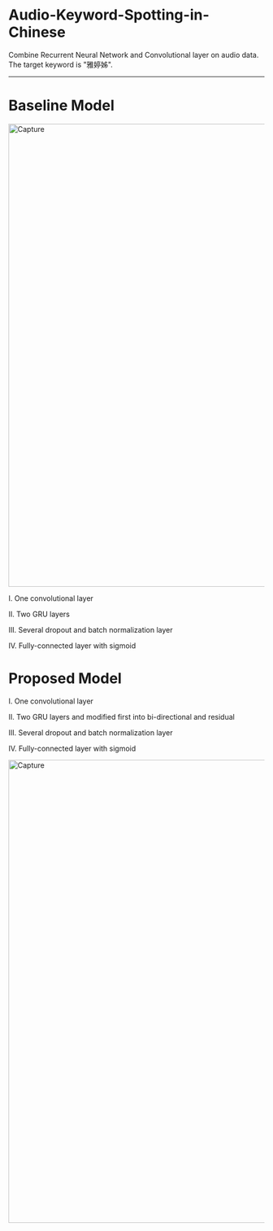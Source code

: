 # Audio-Keyword-Spotting-in-Chinese
Combine Recurrent Neural Network and Convolutional layer on audio data. The target keyword is "雅婷姊".

***********************************************

# Baseline Model

<img width="910" alt="Capture" src="https://user-images.githubusercontent.com/38172621/146266989-e4757d49-7765-4831-b744-ff644499898e.png">

I. One convolutional layer

II. Two GRU layers

III. Several dropout and batch normalization layer

IV. Fully-connected layer with sigmoid

# Proposed Model

I. One convolutional layer

II. Two GRU layers and modified first into bi-directional and residual

III. Several dropout and batch normalization layer

IV. Fully-connected layer with sigmoid

<img width="910" alt="Capture" src="https://user-images.githubusercontent.com/38172621/146267170-0a4116c4-551a-46fb-8af5-1427213770d7.png">
